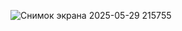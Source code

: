 ![Снимок экрана 2025-05-29 215755](https://github.com/user-attachments/assets/875526b9-702c-49e9-9d1a-a3aae8203761)

